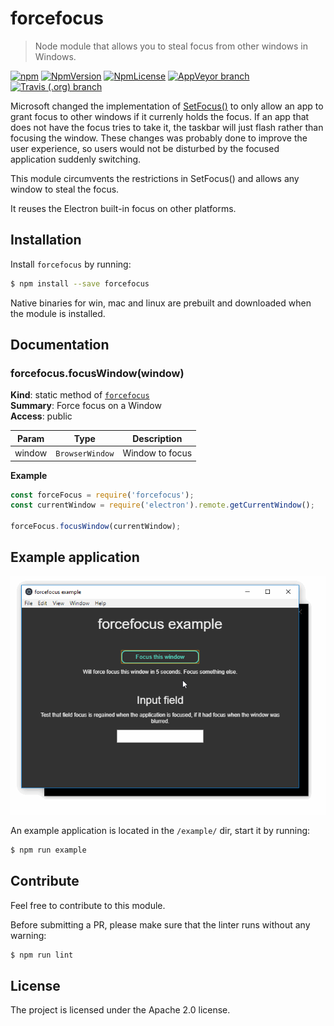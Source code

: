 <!-- Make sure you edit doc/README.hbs rather than README.md because the latter is auto-generated -->

forcefocus
=========

> Node module that allows you to steal focus from other windows in Windows.

[![npm](https://img.shields.io/npm/dw/forcefocus.svg)](https://npmjs.com/package/forcefocus)
[![NpmVersion](https://img.shields.io/npm/v/forcefocus.svg)](https://npmjs.com/package/forcefocus)
[![NpmLicense](https://img.shields.io/npm/l/forcefocus.svg)](https://npmjs.com/package/forcefocus)
[![AppVeyor branch](https://img.shields.io/appveyor/ci/robinwassen/forcefocus/master.svg?logo=appveyor)](https://ci.appveyor.com/project/robinwassen/forcefocus)
[![Travis (.org) branch](https://img.shields.io/travis/robinwassen/forcefocus/master.svg?logo=travis)](https://travis-ci.org/robinwassen/forcefocus)

Microsoft changed the implementation of [SetFocus()](https://msdn.microsoft.com/en-us/library/windows/desktop/ms646312(v=vs.85).aspx) to only allow an app to grant focus to other windows if it currenly holds the focus. If an app that does not have the focus tries to take it, the taskbar will just flash rather than focusing the window. These changes was probably done to improve the user experience, so users would not be disturbed by the focused application suddenly switching.

This module circumvents the restrictions in SetFocus() and allows any window to steal the focus.

It reuses the Electron built-in focus on other platforms.

Installation
------------

Install `forcefocus` by running:

```sh
$ npm install --save forcefocus
```

Native binaries for win, mac and linux are prebuilt and downloaded when the module is installed.

Documentation
-------------

<a name="module_forcefocus.focusWindow"></a>

### forcefocus.focusWindow(window)
**Kind**: static method of [<code>forcefocus</code>](#module_forcefocus)  
**Summary**: Force focus on a Window  
**Access**: public  

| Param | Type | Description |
| --- | --- | --- |
| window | <code>BrowserWindow</code> | Window to focus |

**Example**  
```js
const forceFocus = require('forcefocus');
const currentWindow = require('electron').remote.getCurrentWindow();

forceFocus.focusWindow(currentWindow);
```

Example application
-------------

![Example application gif](./media/forcefocus-example.gif)

An example application is located in the `/example/` dir, start it by running:

```sh
$ npm run example
```

Contribute
----------

Feel free to contribute to this module.

Before submitting a PR, please make sure that the linter runs without any warning:

```sh
$ npm run lint
```

License
-------

The project is licensed under the Apache 2.0 license.
